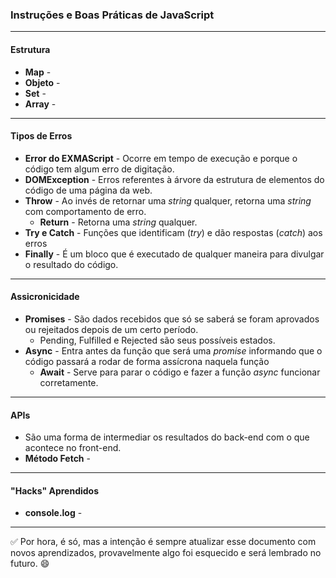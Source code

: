 ### Instruções e Boas Práticas de JavaScript

---

#### Estrutura

- **Map** - 
- **Objeto** - 
- **Set** - 
- **Array** - 

---

#### Tipos de Erros

- **Error do EXMAScript** - Ocorre em tempo de execução e porque o código tem algum erro de digitação.
- **DOMException** - Erros referentes à árvore da estrutura de elementos do código de uma página da web.
- **Throw** - Ao invés de retornar uma *string* qualquer, retorna uma *string* com comportamento de erro.
  - **Return** - Retorna uma *string* qualquer.
- **Try e Catch** - Funções que identificam (*try*) e dão respostas (*catch*) aos erros
- **Finally** - É um bloco que é executado de qualquer maneira para divulgar o resultado do código.

---

#### Assicronicidade

- **Promises** - São dados recebidos que só se saberá se foram aprovados ou rejeitados depois de um certo período.
  - Pending, Fulfilled e Rejected são seus possíveis estados.
- **Async** - Entra antes da função que será uma *promise* informando que o código passará a rodar de forma assícrona naquela função
  - **Await** - Serve para parar o código e fazer a função *async* funcionar corretamente.

---

#### APIs

- São uma forma de intermediar os resultados do back-end com o que acontece no front-end.
- **Método Fetch** - 

---

#### "Hacks" Aprendidos

- **console.log** - 

---

:white_check_mark: Por hora, é só, mas a intenção é sempre atualizar esse documento com novos aprendizados, provavelmente algo foi esquecido e será lembrado no futuro. :smile: